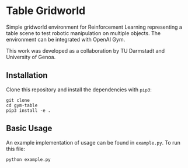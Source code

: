 # Table Gridworld
Simple gridworld environment for Reinforcement Learning representing a table scene to test robotic manipulation on multiple objects. The environment can be integrated with OpenAI Gym.

This work was developed as a collaboration by TU Darmstadt and University of Genoa.

## Installation
Clone this repository and install the dependencies with `pip3`:
```
git clone
cd gym-table
pip3 install -e .
```

## Basic Usage
An example implementation of usage can be found in `example.py`. To run this file:
```
python example.py
```
